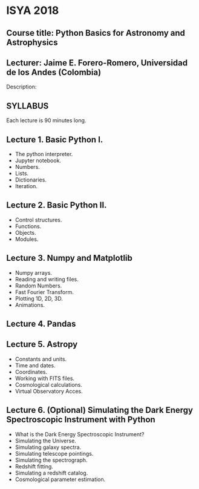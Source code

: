 # ISYA 2018

## Course title: Python Basics for Astronomy and Astrophysics

## Lecturer: Jaime E. Forero-Romero, Universidad de los Andes (Colombia)

Description: 

## SYLLABUS

Each lecture is 90 minutes long.

## Lecture 1. Basic Python I.
* The python interpreter.  
* Jupyter notebook. 
* Numbers.
* Lists.
* Dictionaries.
* Iteration.

## Lecture 2. Basic Python II.
* Control structures.  
* Functions.
* Objects.
* Modules.

## Lecture 3. Numpy and Matplotlib

* Numpy arrays.
* Reading and writing files.
* Random Numbers.
* Fast Fourier Transform.
* Plotting 1D, 2D, 3D.
* Animations.

## Lecture 4. Pandas

## Lecture 5. Astropy
* Constants and units.
* Time and dates.
* Coordinates.
* Working with FITS files.
* Cosmological calculations.
* Virtual Observatory Acces.

## Lecture 6. (Optional) Simulating the Dark Energy Spectroscopic Instrument with Python

* What is the Dark Energy Spectroscopic Instrument?
* Simulating the Universe.
* Simulating galaxy spectra.
* Simulating telescope pointings. 
* Simulating the spectrograph.
* Redshift fitting.
* Simulating a redshift catalog.
* Cosmological parameter estimation.
